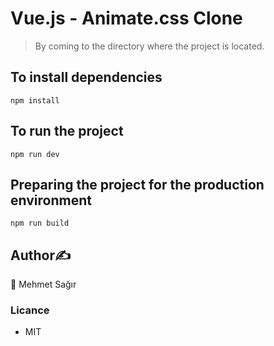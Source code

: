 # Vue.js - Animate.css Clone
> By coming to the directory where the project is located.
## To install dependencies
```
npm install
```
## To run the project
```
npm run dev
```
## Preparing the project for the production environment
```
npm run build
```
## Author✍️
👤 Mehmet Sağır

### Licance
* MIT
